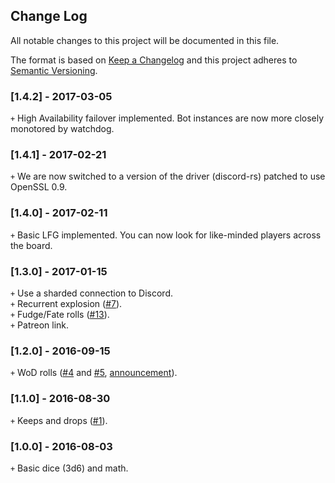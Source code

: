 ## Change Log
All notable changes to this project will be documented in this file.

The format is based on [Keep a Changelog](http://keepachangelog.com/) and this project adheres to [Semantic Versioning](http://semver.org/).

### [1.4.2] - 2017-03-05
`+` High Availability failover implemented. Bot instances are now more closely monotored by watchdog.

### [1.4.1] - 2017-02-21
`+` We are now switched to a version of the driver (discord-rs) patched to use OpenSSL 0.9.

### [1.4.0] - 2017-02-11
`+` Basic LFG implemented. You can now look for like-minded players across the board.

### [1.3.0] - 2017-01-15
`+` Use a sharded connection to Discord.  
`+` Recurrent explosion ([#7](https://github.com/ArtemGr/Sidekick/issues/7)).  
`+` Fudge/Fate rolls ([#13](https://github.com/ArtemGr/Sidekick/issues/13)).  
`+` Patreon link.

### [1.2.0] - 2016-09-15
`+` WoD rolls ([#4](https://github.com/ArtemGr/Sidekick/issues/4) and [#5](https://github.com/ArtemGr/Sidekick/issues/5),
[announcement](https://www.reddit.com/r/discordapp/comments/53hdz1/wod_support_landed_in_sidekick/)).

### [1.1.0] - 2016-08-30
`+` Keeps and drops ([#1](https://github.com/ArtemGr/Sidekick/issues/1)).

### [1.0.0] - 2016-08-03
`+` Basic dice (3d6) and math.
